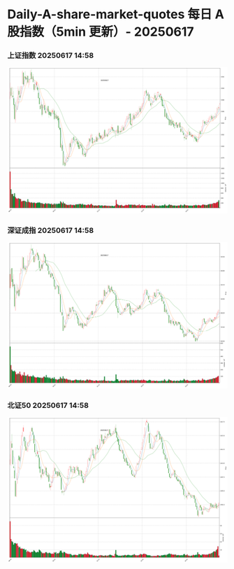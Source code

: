 
# Daily-A-share-market-quotes 每日 A 股指数（5min 更新）- 20250617

### 上证指数 20250617 14:58
![](./fig/2025/6/20250617-sh000001.png)

### 深证成指 20250617 14:58
![](./fig/2025/6/20250617-sz399001.png)

### 北证50 20250617 14:58
![](./fig/2025/6/20250617-bj899050.png)
